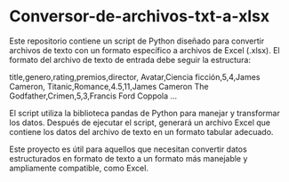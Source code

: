 # Conversor-de-archivos-txt-a-xlsx
Este repositorio contiene un script de Python diseñado para convertir archivos de texto con un formato específico a archivos de Excel (.xlsx). El formato del archivo de texto de entrada debe seguir la estructura:

title,genero,rating,premios,director,
Avatar,Ciencia ficción,5,4,James Cameron,
Titanic,Romance,4.5,11,James Cameron
The Godfather,Crimen,5,3,Francis Ford Coppola
...

El script utiliza la biblioteca pandas de Python para manejar y transformar los datos. Después de ejecutar el script, generará un archivo Excel que contiene los datos del archivo de texto en un formato tabular adecuado.

Este proyecto es útil para aquellos que necesitan convertir datos estructurados en formato de texto a un formato más manejable y ampliamente compatible, como Excel.






